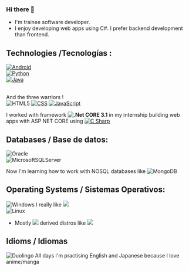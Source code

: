 ### Hi there 👋

- I'm trainee software developer. 
- I enjoy developing web apps using C#. I prefer backend development than frontend.
<!--
**jorgam31/jorgam31** is a ✨ _special_ ✨ repository because its `README.md` (this file) appears on your GitHub profile.

- 🌱 I’m currently learning [![MongoDB](https://img.shields.io/badge/MongoDB-47A248?style=for-the-badge&logo=mongodb&logoColor=white&labelColor=101010)]()

<!--
- 👯 I’m looking to collaborate on ...
- 🤔 I’m looking for help with ...
- 💬 Ask me about ...
- 📫 How to reach me: ...
- 😄 Pronouns: ...
- ⚡ Fun fact: ...
-->
## Technologies /Tecnologías :


[![Android](https://img.shields.io/badge/Android-3DDC84?style=for-the-badge&logo=android&logoColor=white&labelColor=101010)]()
</br>
[![Python](https://img.shields.io/badge/Python-yellow?style=for-the-badge&logo=python&logoColor=white&labelColor=101010)]()</br>
[![Java](https://img.shields.io/badge/Java-007396?style=for-the-badge&logo=java&logoColor=white&labelColor=101010)]()
</br>
</br>

And the three warriors ! <br/>
![HTML5](https://img.shields.io/badge/HTML5-E34F26.svg?style=for-the-badge&logo=HTML5&logoColor=white)
[![CSS](https://img.shields.io/badge/CSS3-1572B6.svg?style=for-the-badge&logo=CSS3&logoColor=white
)]()
[![JavaScript](https://img.shields.io/badge/JavaScript-F7DF1E.svg?style=for-the-badge&logo=JavaScript&logoColor=black
)]()


I worked with framework **![.Net](https://img.shields.io/badge/.NET-5C2D91?style=for-the-badge&logo=.net&logoColor=white) CORE 3.1**  in my internship building web apps with ASP NET CORE using [![C Sharp](https://img.shields.io/badge/C%20Sharp-239120.svg?style=for-the-badge&logo=C-Sharp&logoColor=white)]()



##  Databases / Base de datos:

![Oracle](https://img.shields.io/badge/Oracle-F80000?style=for-the-badge&logo=oracle&logoColor=white)
</br>
![MicrosoftSQLServer](https://img.shields.io/badge/Microsoft%20SQL%20Sever-CC2927?style=for-the-badge&logo=microsoft%20sql%20server&logoColor=white)

Now I'm learning how to work with NOSQL databases like ![MongoDB](https://img.shields.io/badge/MongoDB-%234ea94b.svg?style=for-the-badge&logo=mongodb&logoColor=white) 
## Operating Systems / Sistemas Operativos: 
![Windows](https://img.shields.io/badge/Windows-0078D6?style=for-the-badge&logo=windows&logoColor=white) I really like ![](https://img.shields.io/badge/windows%20terminal-4D4D4D?style=for-the-badge&logo=windows%20terminal&logoColor=white)
<br/>
![Linux](https://img.shields.io/badge/Linux-FCC624?style=for-the-badge&logo=linux&logoColor=black) <br/>
  - Mostly ![](https://img.shields.io/badge/Debian-A81D33?style=for-the-badge&logo=debian&logoColor=white) derived distros like ![](https://img.shields.io/badge/Ubuntu-E95420?style=for-the-badge&logo=ubuntu&logoColor=white)


## Idioms / Idiomas
![Duolingo](https://img.shields.io/badge/Duolingo-%234DC730.svg?style=for-the-badge&logo=Duolingo&logoColor=white) All days i'm practising English and Japanese because I love anime/manga 

